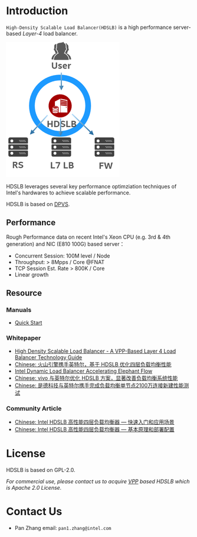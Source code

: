 # Introduction

`High-Density Scalable Load Balancer(HDSLB)` is a high performance server-based *Layer-4* load balancer.

![hdslb.png](./pic/hdslb.png)

HDSLB leverages several key performance optimziation techniques of Intel's hardwares to achieve scalable performance.

HDSLB is based on [DPVS](https://github.com/iqiyi/dpvs).

## Performance

Rough Performance data on recent Intel's Xeon CPU (e.g. 3rd & 4th generation) and NIC (E810 100G) based server：

* Concurrent Session: 100M level / Node
* Throughput: > 8Mpps / Core @FNAT
* TCP Session Est. Rate > 800K / Core
* Linear growth

## Resource

### Manuals

* [Quick Start](./doc/Quick_start.md)

### Whitepaper

* [High Density Scalable Load Balancer - A VPP-Based Layer 4 Load Balancer Technology Guide](https://networkbuilders.intel.com/docs/networkbuilders/high-density-scalable-load-balancer-a-vpp-based-layer-4-load-balancer-technology-guide-1701169184.pdf)
* [Chinese: 火山引擎携手英特尔，基于 HDSLB 优化四层负载均衡性能](https://www.intel.cn/content/dam/www/central-libraries/cn/zh/documents/2023-01/23-22cmf255-volcano-engine-edge-cloud-sees-great-optimazation-in-four-tier-load-balancing-performance-with-hdslb-built-on-intel-hardware-and-software-case-study.pdf)
* [Intel Dynamic Load Balancer Accelerating Elephant Flow](https://networkbuilders.intel.com/solutionslibrary/intel-dynamic-load-balancer-intel-dlb-accelerating-elephant-flow-technology-guide)
* [Chinese: vivo 与英特尔优化 HDSLB 方案，显著改善负载均衡系统性能](https://www.intel.cn/content/www/cn/zh/artificial-intelligence/optimize-hdslb-to-improve-load-balancing-systems.html)
* [Chinese: 是德科技与英特尔携手完成负载均衡单节点2100万连接新建性能测试](https://mp.weixin.qq.com/s/9eLTNXKmYitIFmf2PpTUGQ)

### Community Article

* [Chinese: Intel HDSLB 高性能四层负载均衡器 — 快速入门和应用场景](https://blog.csdn.net/Jmilk/article/details/138751619)
* [Chinese: Intel HDSLB 高性能四层负载均衡器 — 基本原理和部署配置](https://blog.csdn.net/Jmilk/article/details/138752089)

# License

HDSLB is based on GPL-2.0.

*For commercial use, please contact us to acquire [VPP](https://fd.io/technology/) based HDSLB which is Apache 2.0 License.*

# Contact Us

* Pan Zhang email: `pan1.zhang@intel.com`
